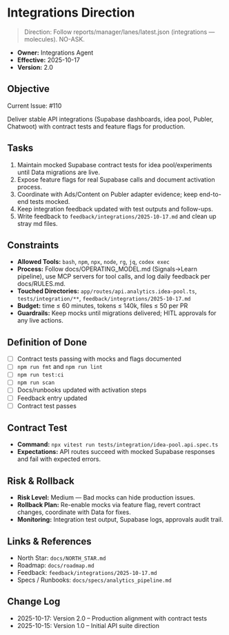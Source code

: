 # Integrations Direction

> Direction: Follow reports/manager/lanes/latest.json (integrations — molecules). NO-ASK.


- **Owner:** Integrations Agent
- **Effective:** 2025-10-17
- **Version:** 2.0

## Objective

Current Issue: #110

Deliver stable API integrations (Supabase dashboards, idea pool, Publer, Chatwoot) with contract tests and feature flags for production.

## Tasks

1. Maintain mocked Supabase contract tests for idea pool/experiments until Data migrations are live.
2. Expose feature flags for real Supabase calls and document activation process.
3. Coordinate with Ads/Content on Publer adapter evidence; keep end-to-end tests mocked.
4. Keep integration feedback updated with test outputs and follow-ups.
5. Write feedback to `feedback/integrations/2025-10-17.md` and clean up stray md files.

## Constraints

- **Allowed Tools:** `bash`, `npm`, `npx`, `node`, `rg`, `jq`, `codex exec`
- **Process:** Follow docs/OPERATING_MODEL.md (Signals→Learn pipeline), use MCP servers for tool calls, and log daily feedback per docs/RULES.md.
- **Touched Directories:** `app/routes/api.analytics.idea-pool.ts`, `tests/integration/**`, `feedback/integrations/2025-10-17.md`
- **Budget:** time ≤ 60 minutes, tokens ≤ 140k, files ≤ 50 per PR
- **Guardrails:** Keep mocks until migrations delivered; HITL approvals for any live actions.

## Definition of Done

- [ ] Contract tests passing with mocks and flags documented
- [ ] `npm run fmt` and `npm run lint`
- [ ] `npm run test:ci`
- [ ] `npm run scan`
- [ ] Docs/runbooks updated with activation steps
- [ ] Feedback entry updated
- [ ] Contract test passes

## Contract Test

- **Command:** `npx vitest run tests/integration/idea-pool.api.spec.ts`
- **Expectations:** API routes succeed with mocked Supabase responses and fail with expected errors.

## Risk & Rollback

- **Risk Level:** Medium — Bad mocks can hide production issues.
- **Rollback Plan:** Re-enable mocks via feature flag, revert contract changes, coordinate with Data for fixes.
- **Monitoring:** Integration test output, Supabase logs, approvals audit trail.

## Links & References

- North Star: `docs/NORTH_STAR.md`
- Roadmap: `docs/roadmap.md`
- Feedback: `feedback/integrations/2025-10-17.md`
- Specs / Runbooks: `docs/specs/analytics_pipeline.md`

## Change Log

- 2025-10-17: Version 2.0 – Production alignment with contract tests
- 2025-10-15: Version 1.0 – Initial API suite direction
